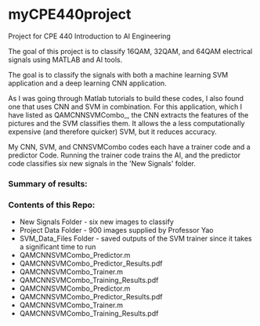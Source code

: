 # myCPE440project
Project for CPE 440 Introduction to AI Engineering

The goal of this project is to classify 16QAM, 32QAM, and 64QAM electrical signals using MATLAB and AI tools.

The goal is to classify the signals with both a machine learning SVM application and a deep learning CNN application.

As I was going through Matlab tutorials to build these codes, I also found one that uses CNN and SVM in combination. For this application, which I have listed as QAMCNNSVMCombo_, the CNN extracts the features of the pictures and the SVM classifies them. It allows the a less computationally expensive (and therefore quicker) SVM, but it reduces accuracy.

My CNN, SVM, and CNNSVMCombo codes each have a trainer code and a predictor Code. Running the trainer code trains the AI, and the predictor code classifies six new signals in the 'New Signals' folder.

### Summary of results:


### Contents of this Repo:

* New Signals Folder - six new images to classify
* Project Data Folder - 900 images supplied by Professor Yao
* SVM_Data_Files Folder - saved outputs of the SVM trainer since it takes a significant time to run
* QAMCNNSVMCombo_Predictor.m             
* QAMCNNSVMCombo_Predictor_Results.pdf   
* QAMCNNSVMCombo_Trainer.m               
* QAMCNNSVMCombo_Training_Results.pdf 
* QAMCNNSVMCombo_Predictor.m             
* QAMCNNSVMCombo_Predictor_Results.pdf   
* QAMCNNSVMCombo_Trainer.m               
* QAMCNNSVMCombo_Training_Results.pdf 

